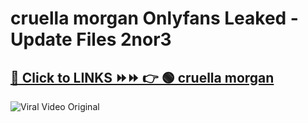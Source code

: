 
 # cruella morgan Onlyfans Leaked - Update Files 2nor3

## <h2><a href="https://clipsfans.com/cruella_morgan&ref=git">🔗 Click to LINKS ⏩⏩ 👉 🟢 cruella morgan </a></h2>

<a href="https://clipsfans.com/cruella_morgan&ref=git" rel="nofollow" data-target="animated-image.originalLink"><img src="https://i.ibb.co.com/xMMVF88/686577567.gif" alt="Viral Video Original" style="max-width: 100%; display: inline-block;" data-target="animated-image.originalImage"></a>

